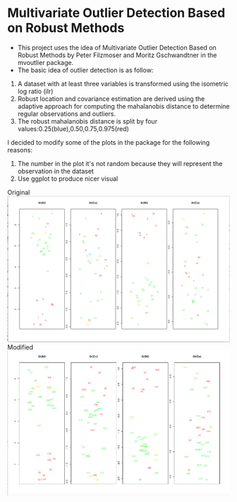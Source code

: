 # Multivariate Outlier Detection Based on Robust Methods
- This project uses the idea of Multivariate Outlier Detection Based on Robust Methods by Peter Filzmoser and Moritz Gschwandtner in the mvoutlier package. 
- The basic idea of outlier detection is as follow:
1) A dataset with at least three variables is transformed using the isometric log ratio (ilr)
2) Robust location and covariance estimation are derived using the adaptive approach for computing the mahalanobis distance to determine regular observations and outliers.
3) The robust mahalanobis distance is split by four values:0.25(blue),0.50,0.75,0.975(red)   

I decided to modify some of the plots in the package for the following reasons:
1) The number in the plot it's not random because they will represent the observation in the dataset
2) Use ggplot to produce nicer visual

Original
![Original](/images/uni_orig.png)
Modified
![Own](/images/uni_own.png)



